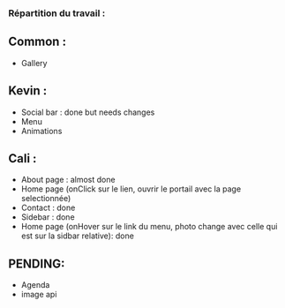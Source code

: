### Répartition du travail :

## Common :
- Gallery

## Kevin :
- Social bar : done but needs changes
- Menu 
- Animations

## Cali :
- About page : almost done
- Home page (onClick sur le lien, ouvrir le portail avec la page selectionnée)
- Contact : done
- Sidebar : done
- Home page (onHover sur le link du menu, photo change avec celle qui est sur la sidbar relative): done

## PENDING:
- Agenda
- image api